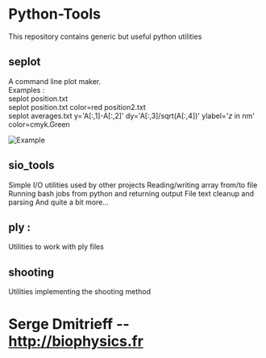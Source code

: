# Python-Tools
This repository contains generic but useful python utilities

## seplot

 A command line plot maker.  
 Examples :  
 seplot position.txt  
 seplot position.txt color=red position2.txt  
 seplot averages.txt y='A[:,1]-A[:,2]' dy='A[:,3]/sqrt(A[:,4])' ylabel='$z$ in nm' color=cmyk.Green

![Example](plot.png)

## sio_tools

  Simple I/O utilities used by other projects
  Reading/writing array from/to file
  Running bash jobs from python and returning output
  File text cleanup and parsing
  And quite a bit more…

## ply :
Utilities to work with ply files

## shooting
Utilities implementing the shooting method

# Serge Dmitrieff -- http://biophysics.fr
